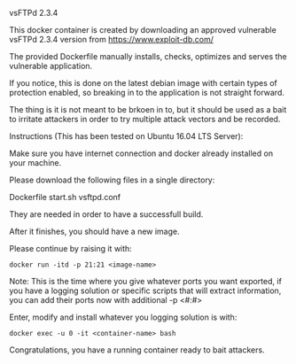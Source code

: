 vsFTPd 2.3.4

This docker container is created by downloading an approved vulnerable vsFTPd 2.3.4 version from https://www.exploit-db.com/

The provided Dockerfile manually installs, checks, optimizes and serves the vulnerable application.

If you notice, this is done on the latest debian image with certain types of protection enabled, so breaking in to the application is not straight forward.

The thing is it is not meant to be brkoen in to, but it should be used as a bait to irritate attackers in order to try multiple attack vectors and be recorded.

Instructions (This has been tested on Ubuntu 16.04 LTS Server):

Make sure you have internet connection and docker already installed on your machine.

Please download the following files in a single directory:

Dockerfile
start.sh
vsftpd.conf

They are needed in order to have a successfull build.

After it finishes, you should have a new image.

Please continue by raising it with:

`docker run -itd -p 21:21 <image-name>`

Note: This is the time where you give whatever ports you want exported, if you have a logging solution or specific scripts that will extract information, you can add their ports now with additional -p <#:#>

Enter, modify and install whatever you logging solution is with:

`docker exec -u 0 -it <container-name> bash`

Congratulations, you have a running container ready to bait attackers.
